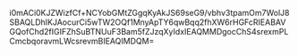 i0mACi0KJZWizfCf+NCYobGMtZGgqKyAkJS69seG9/vbhv3tpamOm7WolJ8SBAQLDhIKJAocurCi5wTW2OQf1MnyApTY6qwBqq2fhXW6rHGFcRIEABAVGQofChd2fIGIFZhSuBTNUuF3Bam5fZJzqXyIdxIEAQMMDgocChS4srexmPLCmcbqoravmLWcsrevmBIEAQIMDQM=
